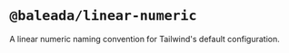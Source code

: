 # `@baleada/linear-numeric`

A linear numeric naming convention for Tailwind's default configuration.
